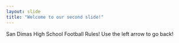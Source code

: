 ```yaml
---
layout: slide
title: "Welcome to our second slide!"
---
```

San Dimas High School Football Rules!
Use the left arrow to go back!
